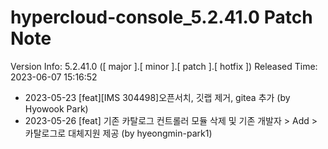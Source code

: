 # hypercloud-console_5.2.41.0 Patch Note

Version Info: 5.2.41.0 ([ major ].[ minor ].[ patch ].[ hotfix ])
Released Time: 2023-06-07 15:16:52

- 2023-05-23 [feat][IMS 304498]오픈서치, 깃랩 제거, gitea 추가 (by Hyowook Park) 
- 2023-05-26 [feat]  기존 카탈로그 컨트롤러 모듈 삭제 및 기존 개발자 > Add > 카탈로그로 대체지원 제공 (by hyeongmin-park1) 

